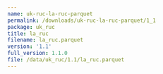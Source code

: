 ```yaml
---
name: uk-ruc-la-ruc-parquet
permalink: /downloads/uk-ruc-la-ruc-parquet/1_1
package: uk_ruc
title: la_ruc
filename: la_ruc.parquet
version: '1.1'
full_version: 1.1.0
file: /data/uk_ruc/1.1/la_ruc.parquet
---
```

